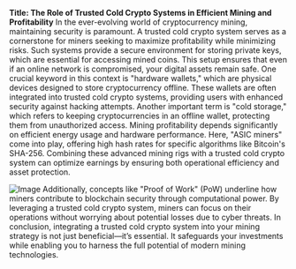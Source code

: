 **Title: The Role of Trusted Cold Crypto Systems in Efficient Mining and Profitability**
In the ever-evolving world of cryptocurrency mining, maintaining security is paramount. A trusted cold crypto system serves as a cornerstone for miners seeking to maximize profitability while minimizing risks. Such systems provide a secure environment for storing private keys, which are essential for accessing mined coins. This setup ensures that even if an online network is compromised, your digital assets remain safe.
One crucial keyword in this context is "hardware wallets," which are physical devices designed to store cryptocurrency offline. These wallets are often integrated into trusted cold crypto systems, providing users with enhanced security against hacking attempts. Another important term is "cold storage," which refers to keeping cryptocurrencies in an offline wallet, protecting them from unauthorized access.
Mining profitability depends significantly on efficient energy usage and hardware performance. Here, "ASIC miners" come into play, offering high hash rates for specific algorithms like Bitcoin's SHA-256. Combining these advanced mining rigs with a trusted cold crypto system can optimize earnings by ensuring both operational efficiency and asset protection.

![Image](https://github.com/user-attachments/assets/d7419ec9-dc67-403f-bf28-8faea5f1f74f)
Additionally, concepts like "Proof of Work" (PoW) underline how miners contribute to blockchain security through computational power. By leveraging a trusted cold crypto system, miners can focus on their operations without worrying about potential losses due to cyber threats.
In conclusion, integrating a trusted cold crypto system into your mining strategy is not just beneficial—it’s essential. It safeguards your investments while enabling you to harness the full potential of modern mining technologies.
